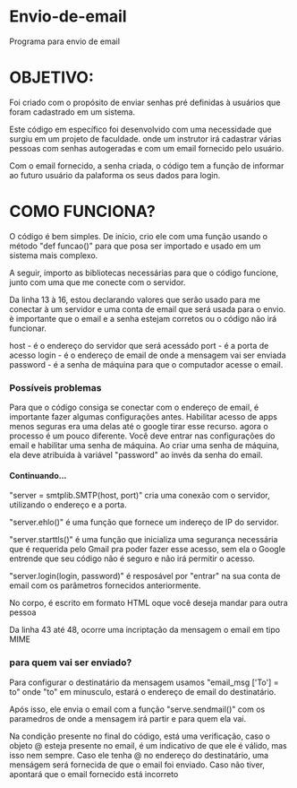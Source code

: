# Envio-de-email
Programa para envio de email

# OBJETIVO:
Foi criado com o propósito de enviar senhas pré definidas à usuários que foram cadastrado em um sistema.

Este código em específico foi desenvolvido com uma necessidade que surgiu em um projeto de faculdade. onde um instrutor irá cadastrar várias pessoas com senhas autogeradas e com um email fornecido pelo usuário. 

Com o email fornecido, a senha criada, o código tem a função de informar ao futuro usuário da palaforma os seus dados para login.

# COMO FUNCIONA?
O código é bem simples.
De início, crio ele com uma função usando o método "def funcao()" para que posa ser importado e usado em um sistema mais complexo.

A seguir, importo as bibliotecas necessárias para que o código funcione, junto com uma que me conecte com o servidor.

Da linha 13 à 16, estou declarando valores que serão usado para me conectar à um servidor e uma conta de email que será usada para o envio. è importante que o email e a senha estejam corretos ou o código não irá funcionar.

host - é o endereço do servidor que será acessádo
port - é a porta de acesso
login - é o endereço de email de onde a mensagem vai ser enviada
password - é a senha de máquina para que o computador acesse o email.

### Possíveis problemas
Para que o código consiga se conectar com o endereço de email, é importante fazer algumas configurações antes. 
Habilitar acesso de apps menos seguras era uma delas até o google tirar esse recurso. agora o processo é um pouco diferente. Você deve entrar nas configurações do email e habilitar uma senha de máquina. Ao criar uma senha de máquina, ela deve atribuida à variável "password" ao invés da senha do email.

#### Continuando...

"server = smtplib.SMTP(host, port)" cria uma conexão com o servidor, utilizando o endereço e a porta.

"server.ehlo()" é uma função que fornece um indereço de IP do servidor.

"server.starttls()" é uma função que inicializa uma segurança necessária que é requerida pelo Gmail pra poder fazer esse acesso, sem ela o Google entrende que seu código não é seguro e não irá permitir o acesso.

"server.login(login, password)" é resposável por "entrar" na sua conta de email com os parâmetros fornecidos anteriormente.

No corpo, é escrito em formato HTML oque você deseja mandar para outra pessoa

Da linha 43 até 48, ocorre uma incriptação da mensagem o email em tipo MIME

### para quem vai ser enviado?

Para configurar o destinatário da mensagem usamos "email_msg ['To'] = to" onde "to" em minusculo, estará o endereço de email do destinatário.

Após isso, ele envia o email com a função "serve.sendmail()" com os paramedros de onde a mensagem irá  partir e para quem ela vai.

Na condição presente no final do código, está uma verificação, caso o objeto @ esteja presente no email, é um indicativo de que ele é válido, mas isso nem sempre. Caso ele tenha @ no endereço do destinatário, uma menságem será fornecida de que o email foi enviado. Caso não tiver, apontará que o email fornecido está incorreto